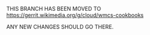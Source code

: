THIS BRANCH HAS BEEN MOVED TO https://gerrit.wikimedia.org/g/cloud/wmcs-cookbooks

ANY NEW CHANGES SHOULD GO THERE.

